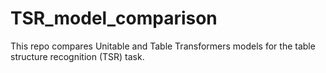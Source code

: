 # TSR_model_comparison
This repo compares Unitable and Table Transformers models for the table structure recognition (TSR) task.
